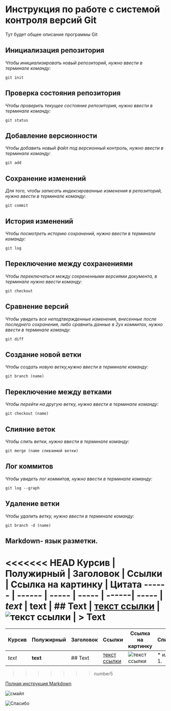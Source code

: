 # Инструкция по работе с системой контроля версий Git

Тут будет общее описание программы Git

## Инициализация репозитория

*Чтобы инициализировать новый репозиторий, нужно ввести в терминале команду:*

    git init

## Проверка состояния репозитория

*Чтобы проверить текущее состояние репозитория, нужно ввести в терминале команду:*

    git status

## Добавление версионности

*Чтобы добавить новый файл под версионный контроль, нужно ввести в терминале команду:*

    git add

## Сохранение изменений

*Для того, чтобы записать индексированные изменения в репозиторий, нужно ввести в терминале команду:*

    git commit

## История изменений

*Чтобы посмотреть историю сохранений, нужно ввести в терминале команду:*

    git log

## Переключение между сохранениями

*Чтобы переключаться между сохрененными версиями документа, в терминале нужно ввести команду:*

    git checkout

## Сравнение версий

*Чтобы увидеть все неподтвержденные изменения, внесенные после последнего сохранения, либо сравнить данные в 2ух коммитах, нужно ввести в терминале команду:*

    git diff

## Создание новой ветки

*Чтобы создать новую ветку,нужно ввести в терминале команду:*

    git branch (name)

## Переключение между ветками

*Чтобы перейти на другую ветку, нужно ввести в терминале команду:*

    git checkout (name)

## Слияние веток

*Чтобы слить ветки, нужно ввести в терминале команду:*

    git merge (name сливаемой ветки)

## Лог коммитов

*Чтобы увидеть лог коммитов, нужно ввести в терминале команду:*

    git log --graph

## Удаление ветки

*Чтобы удалить ветку, нужно ввести в терминале команду:*

    git branch -d (name)

## Markdown- язык разметки.

<<<<<<< HEAD
Курсив | Полужирный | Заголовок | Ссылки | Ссылка на картинку | Цитата
------ | ------ | ----- | ----- | ------| ----- |
*text* | **text** | ## Text | [текст ссылки](ссылка) | ![текст ссылки](ссылка) | > Text
=======
Курсив | Полужирный | Заголовок | Ссылки | Ссылка на картинку | Список 
------ | ------ | ----- | ----- | ------| -----|
 *text* | **text** | ## Text | [текст ссылки](ссылка) | ![текст ссылки](ссылка) | * или 1.
>>>>>>> number5

[Полная инструкция Markdown](https://docs.microsoft.com/ru-ru/contribute/markdown-reference)

![смайл](https://images.wbstatic.net/big/new/6400000/6404646-1.jpg)

![Спасибо](https://encrypted-tbn0.gstatic.com/images?q=tbn:ANd9GcTvP3LOnN5psvFmeHd5lAHFpCTPJUY010r7qg&usqp=CAU)